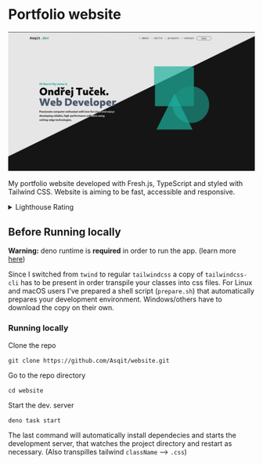 # Portfolio website

![Website Index](./repo/repo-website.jpg)

My portfolio website developed with Fresh.js, TypeScript and styled with
Tailwind CSS. Website is aiming to be fast, accessible and responsive.

<details>
  <summary>Lighthouse Rating</summary>
  <img src="./repo/repo.png" alt="lighthouse rating" />
</details>

## Before Running locally

**Warning:** deno runtime is **required** in order to run the app. (learn more
[here](https://deno.com/manual@v1.34.3/getting_started/installation))

Since I switched from `twind` to regular `tailwindcss` a copy of
`tailwindcss-cli` has to be present in order transpile your classes into css
files. For Linux and macOS users I've prepared a shell script (`prepare.sh`)
that automatically prepares your development environment. Windows/others have to
download the copy on their own.

### Running locally

Clone the repo

```shell
git clone https://github.com/Asqit/website.git
```

Go to the repo directory

```shell
cd website
```

Start the dev. server

```shell
deno task start
```

The last command will automatically install dependecies and starts the
development server, that watches the project directory and restart as necessary.
(Also transpilles tailwind `className` --> `.css`)
